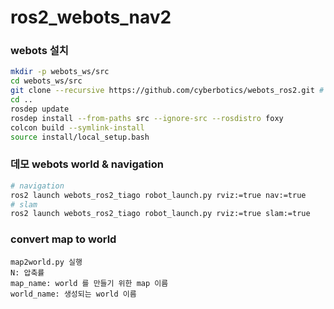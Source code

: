 # ros2_webots_nav2

### **webots 설치** 
```bash
mkdir -p webots_ws/src
cd webots_ws/src
git clone --recursive https://github.com/cyberbotics/webots_ros2.git # master / webotsR2022a released
cd ..
rosdep update
rosdep install --from-paths src --ignore-src --rosdistro foxy
colcon build --symlink-install
source install/local_setup.bash
```

### **데모 webots world & navigation**
```bash
# navigation 
ros2 launch webots_ros2_tiago robot_launch.py rviz:=true nav:=true
# slam
ros2 launch webots_ros2_tiago robot_launch.py rviz:=true slam:=true
```



### **convert map to world**
```
map2world.py 실행
N: 압축률
map_name: world 를 만들기 위한 map 이름
world_name: 생성되는 world 이름
```